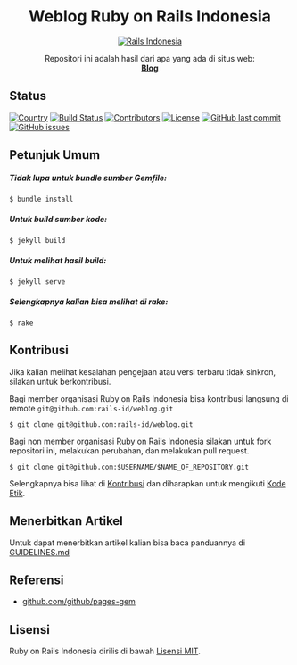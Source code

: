<h1 align="center">Weblog Ruby on Rails Indonesia</h1>

<p align="center">
  <a href="http://weblog.rails.id">
    <img src="https://user-images.githubusercontent.com/3952281/52688710-1c66c400-2f8a-11e9-82a9-b5827bc9ccc9.png" alt="Rails Indonesia">
  </a>
</p>

<p align="center">
  Repositori ini adalah hasil dari apa yang ada di situs web:
  <br>
  <a href="http://weblog.rails.id">
    <strong>Blog</strong>
  </a>
</p>


## Status
[![Country](https://img.shields.io/badge/country-indonesia-blue.svg)](https://en.wikipedia.org/wiki/Indonesia)
[![Build Status](https://travis-ci.org/rails-id/weblog.svg)](https://travis-ci.org/rails-id/weblog)
[![Contributors](https://img.shields.io/github/contributors/rails-id/weblog.svg)](https://github.com/rails-id/weblog/graphs/contributors)
[![License](https://img.shields.io/github/license/rails-id/weblog.svg)](LICENSE)
[![GitHub last commit](https://img.shields.io/github/last-commit/rails-id/weblog.svg)](https://github.com/rails-id/weblog/commits/master)
[![GitHub issues](https://img.shields.io/github/issues/rails-id/weblog.svg)](https://github.com/rails-id/weblog/issues)


## Petunjuk Umum

##### Tidak lupa untuk bundle sumber Gemfile:
```
$ bundle install
```

##### Untuk build sumber kode:
```
$ jekyll build
```

##### Untuk melihat hasil build:
```
$ jekyll serve
```

##### Selengkapnya kalian bisa melihat di rake:
```
$ rake
```


## Kontribusi
Jika kalian melihat kesalahan pengejaan atau versi terbaru tidak sinkron, silakan untuk berkontribusi.

Bagi member organisasi Ruby on Rails Indonesia bisa kontribusi langsung di remote `git@github.com:rails-id/weblog.git`

```
$ git clone git@github.com:rails-id/weblog.git
```

Bagi non member organisasi Ruby on Rails Indonesia silakan untuk fork repositori ini, melakukan perubahan, dan melakukan pull request.

```
$ git clone git@github.com:$USERNAME/$NAME_OF_REPOSITORY.git
```

Selengkapnya bisa lihat di [Kontribusi](CONTRIBUTING.md) dan diharapkan untuk mengikuti [Kode Etik](CODE_OF_CONDUCT.md).


## Menerbitkan Artikel
Untuk dapat menerbitkan artikel kalian bisa baca panduannya di [GUIDELINES.md](GUIDELINES.md)


## Referensi
- [github.com/github/pages-gem](https://github.com/github/pages-gem)


## Lisensi
Ruby on Rails Indonesia dirilis di bawah [Lisensi MIT](https://opensource.org/licenses/MIT).
